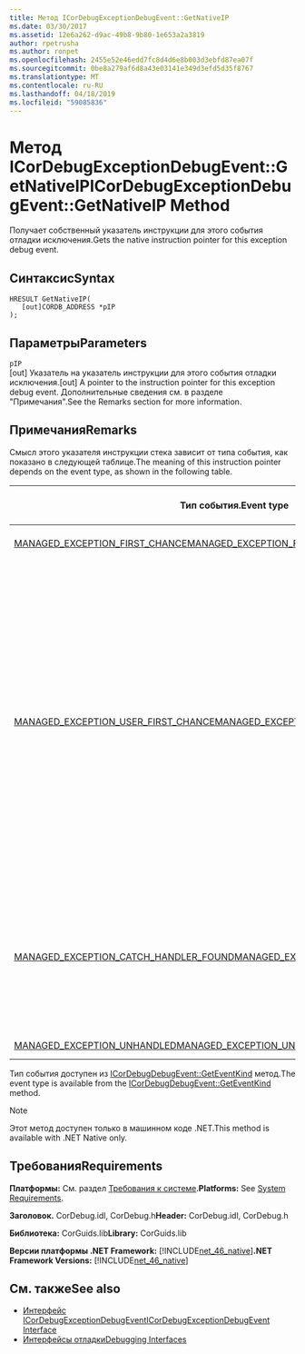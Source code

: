 ```yaml
---
title: Метод ICorDebugExceptionDebugEvent::GetNativeIP
ms.date: 03/30/2017
ms.assetid: 12e6a262-d9ac-49b8-9b80-1e653a2a3819
author: rpetrusha
ms.author: ronpet
ms.openlocfilehash: 2455e52e46edd7fc8d4d6e8b003d3ebfd87ea07f
ms.sourcegitcommit: 0be8a279af6d8a43e03141e349d3efd5d35f8767
ms.translationtype: MT
ms.contentlocale: ru-RU
ms.lasthandoff: 04/18/2019
ms.locfileid: "59085836"
---
```

# <a name="icordebugexceptiondebugeventgetnativeip-method"></a><span data-ttu-id="297ed-102">Метод ICorDebugExceptionDebugEvent::GetNativeIP</span><span class="sxs-lookup"><span data-stu-id="297ed-102">ICorDebugExceptionDebugEvent::GetNativeIP Method</span></span>
<span data-ttu-id="297ed-103">Получает собственный указатель инструкции для этого события отладки исключения.</span><span class="sxs-lookup"><span data-stu-id="297ed-103">Gets the native instruction pointer for this exception debug event.</span></span>  
  
## <a name="syntax"></a><span data-ttu-id="297ed-104">Синтаксис</span><span class="sxs-lookup"><span data-stu-id="297ed-104">Syntax</span></span>  
  
```  
HRESULT GetNativeIP(  
   [out]CORDB_ADDRESS *pIP  
);  
```  
  
## <a name="parameters"></a><span data-ttu-id="297ed-105">Параметры</span><span class="sxs-lookup"><span data-stu-id="297ed-105">Parameters</span></span>  
 `pIP`  
 <span data-ttu-id="297ed-106">[out] Указатель на указатель инструкции для этого события отладки исключения.</span><span class="sxs-lookup"><span data-stu-id="297ed-106">[out] A pointer to the instruction pointer for this exception debug event.</span></span> <span data-ttu-id="297ed-107">Дополнительные сведения см. в разделе "Примечания".</span><span class="sxs-lookup"><span data-stu-id="297ed-107">See the Remarks section for more information.</span></span>  
  
## <a name="remarks"></a><span data-ttu-id="297ed-108">Примечания</span><span class="sxs-lookup"><span data-stu-id="297ed-108">Remarks</span></span>  
 <span data-ttu-id="297ed-109">Смысл этого указателя инструкции стека зависит от типа события, как показано в следующей таблице.</span><span class="sxs-lookup"><span data-stu-id="297ed-109">The meaning of this instruction pointer depends on the event type, as shown in the following table.</span></span>  
  
|<span data-ttu-id="297ed-110">Тип события.</span><span class="sxs-lookup"><span data-stu-id="297ed-110">Event type</span></span>|<span data-ttu-id="297ed-111">Смысл значения `pStackPointer`</span><span class="sxs-lookup"><span data-stu-id="297ed-111">Meaning of `pStackPointer` value</span></span>|  
|----------------|--------------------------------------|  
|[<span data-ttu-id="297ed-112">MANAGED_EXCEPTION_FIRST_CHANCE</span><span class="sxs-lookup"><span data-stu-id="297ed-112">MANAGED_EXCEPTION_FIRST_CHANCE</span></span>](../../../../docs/framework/unmanaged-api/debugging/cordebugrecordformat-enumeration.md)|<span data-ttu-id="297ed-113">Адрес инструкции со сбоем.</span><span class="sxs-lookup"><span data-stu-id="297ed-113">The address of the faulting instruction.</span></span>|  
|[<span data-ttu-id="297ed-114">MANAGED_EXCEPTION_USER_FIRST_CHANCE</span><span class="sxs-lookup"><span data-stu-id="297ed-114">MANAGED_EXCEPTION_USER_FIRST_CHANCE</span></span>](../../../../docs/framework/unmanaged-api/debugging/cordebugrecordformat-enumeration.md)|<span data-ttu-id="297ed-115">Указывает адрес кода в фрейме [GetStackPointer](../../../../docs/framework/unmanaged-api/debugging/icordebugexceptiondebugevent-getstackpointer-method.md) метод, где возобновляться, если исключение не было вызвано.</span><span class="sxs-lookup"><span data-stu-id="297ed-115">The code address in the frame indicated by the [GetStackPointer](../../../../docs/framework/unmanaged-api/debugging/icordebugexceptiondebugevent-getstackpointer-method.md) method where execution would resume if no exception had been raised.</span></span> <span data-ttu-id="297ed-116">Исключение может вызывать или не вызывать другой код, например блок catch предложения `try/catch/finally`, выполняемый в этом фрейме.</span><span class="sxs-lookup"><span data-stu-id="297ed-116">The exception may or may not cause different code, such as the catch block of a `try/catch/finally` clause, to be executed in this frame.</span></span>|  
|[<span data-ttu-id="297ed-117">MANAGED_EXCEPTION_CATCH_HANDLER_FOUND</span><span class="sxs-lookup"><span data-stu-id="297ed-117">MANAGED_EXCEPTION_CATCH_HANDLER_FOUND</span></span>](../../../../docs/framework/unmanaged-api/debugging/cordebugrecordformat-enumeration.md)|<span data-ttu-id="297ed-118">Адрес кода, где `catch` будет запускаться выполнение обработчика в фрейме, указанном [GetStackPointer](../../../../docs/framework/unmanaged-api/debugging/icordebugexceptiondebugevent-getstackpointer-method.md) метод.</span><span class="sxs-lookup"><span data-stu-id="297ed-118">The code address where `catch` handler execution will start in the frame indicated by the [GetStackPointer](../../../../docs/framework/unmanaged-api/debugging/icordebugexceptiondebugevent-getstackpointer-method.md) method.</span></span>|  
|[<span data-ttu-id="297ed-119">MANAGED_EXCEPTION_UNHANDLED</span><span class="sxs-lookup"><span data-stu-id="297ed-119">MANAGED_EXCEPTION_UNHANDLED</span></span>](../../../../docs/framework/unmanaged-api/debugging/cordebugrecordformat-enumeration.md)|<span data-ttu-id="297ed-120">`pIP` имеет значение 0.</span><span class="sxs-lookup"><span data-stu-id="297ed-120">`pIP` is 0.</span></span>|  
  
 <span data-ttu-id="297ed-121">Тип события доступен из [ICorDebugDebugEvent::GetEventKind](../../../../docs/framework/unmanaged-api/debugging/icordebugdebugevent-geteventkind-method.md) метод.</span><span class="sxs-lookup"><span data-stu-id="297ed-121">The event type is available from the [ICorDebugDebugEvent::GetEventKind](../../../../docs/framework/unmanaged-api/debugging/icordebugdebugevent-geteventkind-method.md) method.</span></span>  
  
> [!NOTE]
>  <span data-ttu-id="297ed-122">Этот метод доступен только в машинном коде .NET.</span><span class="sxs-lookup"><span data-stu-id="297ed-122">This method is available with .NET Native only.</span></span>  
  
## <a name="requirements"></a><span data-ttu-id="297ed-123">Требования</span><span class="sxs-lookup"><span data-stu-id="297ed-123">Requirements</span></span>  
 <span data-ttu-id="297ed-124">**Платформы:** См. раздел [Требования к системе](../../../../docs/framework/get-started/system-requirements.md).</span><span class="sxs-lookup"><span data-stu-id="297ed-124">**Platforms:** See [System Requirements](../../../../docs/framework/get-started/system-requirements.md).</span></span>  
  
 <span data-ttu-id="297ed-125">**Заголовок.** CorDebug.idl, CorDebug.h</span><span class="sxs-lookup"><span data-stu-id="297ed-125">**Header:** CorDebug.idl, CorDebug.h</span></span>  
  
 <span data-ttu-id="297ed-126">**Библиотека:** CorGuids.lib</span><span class="sxs-lookup"><span data-stu-id="297ed-126">**Library:** CorGuids.lib</span></span>  
  
 <span data-ttu-id="297ed-127">**Версии платформы .NET Framework:** [!INCLUDE[net_46_native](../../../../includes/net-46-native-md.md)]</span><span class="sxs-lookup"><span data-stu-id="297ed-127">**.NET Framework Versions:** [!INCLUDE[net_46_native](../../../../includes/net-46-native-md.md)]</span></span>  
  
## <a name="see-also"></a><span data-ttu-id="297ed-128">См. также</span><span class="sxs-lookup"><span data-stu-id="297ed-128">See also</span></span>

- [<span data-ttu-id="297ed-129">Интерфейс ICorDebugExceptionDebugEvent</span><span class="sxs-lookup"><span data-stu-id="297ed-129">ICorDebugExceptionDebugEvent Interface</span></span>](../../../../docs/framework/unmanaged-api/debugging/icordebugexceptiondebugevent-interface.md)
- [<span data-ttu-id="297ed-130">Интерфейсы отладки</span><span class="sxs-lookup"><span data-stu-id="297ed-130">Debugging Interfaces</span></span>](../../../../docs/framework/unmanaged-api/debugging/debugging-interfaces.md)
